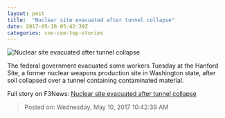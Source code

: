```yaml
---
layout: post
title:  "Nuclear site evacuated after tunnel collapse"
date: 2017-05-10 05:42:39Z
categories: cnn-com-top-stories
---
```


![Nuclear site evacuated after tunnel collapse](http://i2.cdn.cnn.com/cnnnext/dam/assets/130215162147-hanford-nuclear-reservation-disposal-facility-super-tease.jpg)

The federal government evacuated some workers Tuesday at the Hanford Site, a former nuclear weapons production site in Washington state, after soil collapsed over a tunnel containing contaminated material.


Full story on F3News: [Nuclear site evacuated after tunnel collapse](http://www.f3nws.com/n/WsMSxD)

> Posted on: Wednesday, May 10, 2017 10:42:39 AM
